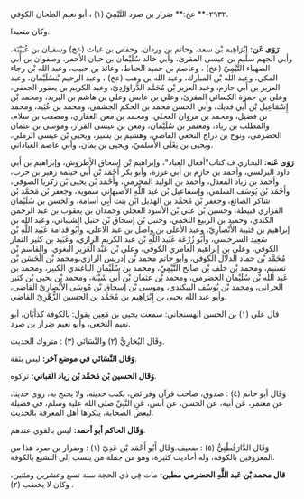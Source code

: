 ٢٩٣٢-** عخ:** ضرار بن صرد التَّيْمِيّ (١) ، أبو نعيم الطحان الكوفي.

وكان متعبدا.

**رَوَى عَن:** إِبْرَاهِيم بْن سعد، وحاتم بن وردان، وحفص بن غياث (عخ) وسفيان بن عُيَيْنَة، وأبي الجهم سليم بن عيسى المقرئ، وأبي خالد سُلَيْمان بن حيان الأحمر، وصفوان بن أَبي الصهباء التَّيْمِيّ (عخ) ، وعاصم بن حميد الحناط، وعائذ بن حبيب، وعبد الله بْن رجاء المكي، وعبد الله بْن المبارك، وعبد الله بن وهب (عخ) ، وعبد الرحيم بْنسُلَيْمان، وعبد العزيز بن أَبي حازم، وعبد العزيز بْن مُحَمَّد الدَّراوَرْدِيّ، وعبد الكريم بن يعفور الجعفي، وعلي بن حمزة الكسائي المقرئ، وعلي بن عابس وعلي بن هاشم بن البريد، ومحمد بْن إِسْمَاعِيل بْن أَبي فديك، وأبي الحسن محمد بن الحكم الجشمي، ومحمد بن عُبَيد، ومحمد بن فضيل، ومحمد بن مروان العجلي، ومحمد بن معن الغفاري، ومصعب بن سلام، والمطلب بن زياد، ومعتمر بن سُلَيْمان، ومعن بن عيسى القزاز، وموسى بن عثمان الحضرمي، ونوح بن دراج النخعي القاضي، وهشيم بن بشير، ويحيى بْن عيسى الرملي، ويحيى بن يَعْلَى الأَسلميّ، ويحيى بن يمان، وأبي عاصم العباداني.

**رَوَى عَنه:** البخاري ف كتاب"أفعال العباد"، وإبراهيم بْن إسحاق الأطروش، وإبراهيم بن أَبي داود البرلسي، وأحمد بن حازم بن أَبي غرزة، وأبو بكر أَحْمَد بْن أَبي خيثمة زهير بن حرب، وأحمد بن زياد المعدل، وأحمد بن الوليد المخرمي، وأَحْمَد بْن يحيى بْن زكريا الصوفي، وأَحْمَد بْن يُوسُف السلمي، وإسماعيل بْن عَبد اللَّهِ الأصبهاني سمويه، وجعفر بْن مُحَمَّد بْن شاكر الصائغ، وجعفر بْن مُحَمَّد بن الهذيل ابْن بنت أَبِي أسامة، والحسن بن سُلَيْمان الفزاري قبيطة، وحسين بْن علي بْن الأسود العجلي وحمدان بن يعقوب بن عبد الرحمن الكندي، وحميد بن الربيع اللخمي، وحنبل بْن إسحاق بْن حنبل الشيباني، وعبد الله بن إبراهيم بن قتيبة الأَنْصارِيّ، وعبد الأعلى بن واصل بن عبد الاعلى، وأَبُو قدامة عُبَيد اللَّهِ بْن سَعِيد السرخسي، وأَبُو زُرْعَة عُبَيد اللَّهِ بْن عبد الكريم الرازي، وعُبَيد بن كثير التمار الكوفي، وعلي بن إبراهيم العامري الكوفي، وعلي بْن عَبْد الْعَزِيزِ البغوي، والقاسم بْن مُحَمَّد بْن حماد الدلال الكوفي، وأبو حاتم محمد بْن إدريس الرازي،ومحمد بْن الْحَسَن بْن تسنيم، ومحمد بْن خلف بْن صالح التَّيْمِيّ، ومحمد بن سُلَيْمان الباغندي الكبير، ومحمد بن عَبد الله بْن سُلَيْمان الحضرمي، ومحمد بْن عثمان بْن أَبي شَيْبَة، ومحمد بْن يحيى بْن كثير الحراني، ومحمد بْن يُوسُف البيكندي، وموسى بْن إسحاق بْن مُوسَى الأَنْصارِيّ القاضي، وأبو عبد الله يحيى بن إِبْرَاهِيم بن مُحَمَّد بن الحسين الزُّهْرِيّ القاضي.

قال علي (١) بن الحسن الهسنجاني: سمعت يحيى بن مَعِين يقول: بالكوفة كذأَبَان، أبو نعيم النخعي، وأبو نعيم ضرار بن صرد.

وقَال البُخارِيُّ (٢) والنَّسَائي (٣) : متروك الحديث.

**وَقَال النَّسَائي في موضع آخر:** ليس بثقة.

**وَقَال الحسين بْن مُحَمَّد بْن زياد القباني:** تركوه.

وَقَال أبو حاتم (٤) : صدوق، صاحب قرآن وفرائض، يكتب حديثه، ولا يحتج به، روى حديثا، عن معتمر، عَن أبيه، عن الحسن، عن أنس، عَنِ النَّبِيِّ صلى الله عليه وسلم، في فضيلة لبعض الصحابة، ينكرها أهل المعرفة بالحديث.

**وَقَال الحاكم أبو أحمد:** ليس بالقوي عندهم.

وَقَال الدَّارَقُطْنِيُّ (٥) : ضعيف.وَقَال أَبُو أَحْمَد بْن عَدِيّ (١) : وضرار بن صرد هذا من المعروفين بالكوفة، وله أحاديث كثيرة، وهو من جملة من ينسب إلى التشيع بالكوفة.

**قال محمد بْن عَبد اللَّهِ الحضرمي مطين:** مات فِي ذي الحجة سنة تسع وعشرين ومئتين، وكان لا يخضب (٢) .